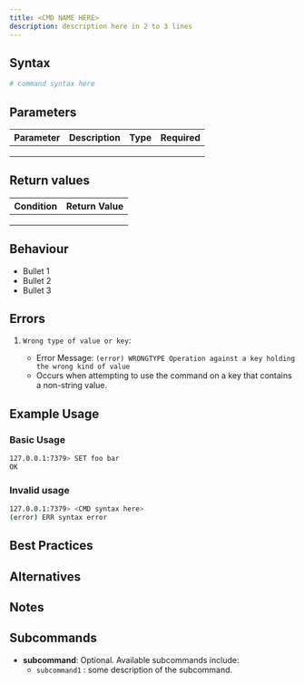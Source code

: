 ```yaml
---
title: <CMD NAME HERE>
description: description here in 2 to 3 lines
---
```

<!-- description in 2 to 3 sentences, following is an example -->
<!-- for sample template please check sample_command_docs.md file -->

## Syntax

```bash
# command syntax here
```

<!-- If the command have subcommands please mention but do not consider them as arguments -->
<!-- please mention them in subcommands section and create their individual documents -->

## Parameters
<!-- please add all parameters, small description, type and required, see example for SET command-->
| Parameter | Description                                                               | Type    | Required |
|-----------|---------------------------------------------------------------------------|---------|----------|
|           |                                                                           |         |          |
|           |                                                                           |         |          |
|           |                                                                           |         |          |



## Return values
<!-- add all scenarios, see below example for SET -->

| Condition                                      | Return Value                                      |
|------------------------------------------------|---------------------------------------------------|
|                                                |                                                   |
|                                                |                                                   |
|                                                |                                                   |

## Behaviour
<!-- How does the command execute goes here, kind of explaining the underlying algorithm -->
<!-- see below example for SET command -->
<!-- Please modify for the command by going through the code -->
- Bullet 1
- Bullet 2
- Bullet 3

## Errors
<!-- sample errors, please update for commands-->
<!-- please add all the errors here -->
<!-- incase of a dynamic error message, feel free to use variable names -->
<!-- follow below bullet structure -->
1. `Wrong type of value or key`:

   - Error Message: `(error) WRONGTYPE Operation against a key holding the wrong kind of value`
   - Occurs when attempting to use the command on a key that contains a non-string value.


## Example Usage
<!-- please add examples for the command -->
<!-- Its good to have example using flags and arguments -->
<!-- Also adding for errors provide idea about the command -->

<!-- example heading in h3 -->
### Basic Usage

<!-- Always use bash code style block -->
```bash
127.0.0.1:7379> SET foo bar
OK
```
<!-- Please use detailed scenarios and edges cases if possible -->
<!-- example heading in h3 -->
### Invalid usage

```bash
127.0.0.1:7379> <CMD syntax here>
(error) ERR syntax error
```

<!-- Optional: Used when additional information is to conveyed to users -->
<!-- For example warnings about usage ex: Keys * -->
<!-- OR alternatives of the commands -->
<!-- Or perhaps deprecation warning -->
<!-- anything related to the command which cannot be shared in other sections -->

<!-- Optional -->
## Best Practices

<!-- Optional -->
## Alternatives

<!-- Optional -->
## Notes


<!-- Optional -->
## Subcommands
<!-- if the command you are working on has subcommands -->
<!-- please mention them here and add links to the pages -->
<!-- please see below example for COMMAND docs -->
<!-- follow below bullet structure -->
- **subcommand**: Optional. Available subcommands include:
  - `subcommand1` : some description of the subcommand.
